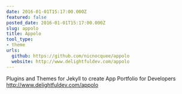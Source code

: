 ```yaml
---
date: 2016-01-01T15:17:00.000Z
featured: false
posted_date: 2016-01-01T15:17:00.000Z
slug: appolo
title: Appolo
tool_type:
- theme
urls:
  github: https://github.com/nicnocquee/appolo
  website: http://www.delightfuldev.com/appolo
---
```


Plugins and Themes for Jekyll to create App Portfolio for Developers http://www.delightfuldev.com/appolo

